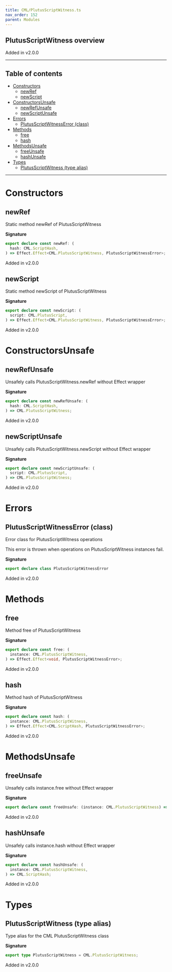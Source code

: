 ```yaml
---
title: CML/PlutusScriptWitness.ts
nav_order: 152
parent: Modules
---
```


## PlutusScriptWitness overview

Added in v2.0.0

---

<h2 class="text-delta">Table of contents</h2>

- [Constructors](#constructors)
  - [newRef](#newref)
  - [newScript](#newscript)
- [ConstructorsUnsafe](#constructorsunsafe)
  - [newRefUnsafe](#newrefunsafe)
  - [newScriptUnsafe](#newscriptunsafe)
- [Errors](#errors)
  - [PlutusScriptWitnessError (class)](#plutusscriptwitnesserror-class)
- [Methods](#methods)
  - [free](#free)
  - [hash](#hash)
- [MethodsUnsafe](#methodsunsafe)
  - [freeUnsafe](#freeunsafe)
  - [hashUnsafe](#hashunsafe)
- [Types](#types)
  - [PlutusScriptWitness (type alias)](#plutusscriptwitness-type-alias)

---

# Constructors

## newRef

Static method newRef of PlutusScriptWitness

**Signature**

```ts
export declare const newRef: (
  hash: CML.ScriptHash,
) => Effect.Effect<CML.PlutusScriptWitness, PlutusScriptWitnessError>;
```

Added in v2.0.0

## newScript

Static method newScript of PlutusScriptWitness

**Signature**

```ts
export declare const newScript: (
  script: CML.PlutusScript,
) => Effect.Effect<CML.PlutusScriptWitness, PlutusScriptWitnessError>;
```

Added in v2.0.0

# ConstructorsUnsafe

## newRefUnsafe

Unsafely calls PlutusScriptWitness.newRef without Effect wrapper

**Signature**

```ts
export declare const newRefUnsafe: (
  hash: CML.ScriptHash,
) => CML.PlutusScriptWitness;
```

Added in v2.0.0

## newScriptUnsafe

Unsafely calls PlutusScriptWitness.newScript without Effect wrapper

**Signature**

```ts
export declare const newScriptUnsafe: (
  script: CML.PlutusScript,
) => CML.PlutusScriptWitness;
```

Added in v2.0.0

# Errors

## PlutusScriptWitnessError (class)

Error class for PlutusScriptWitness operations

This error is thrown when operations on PlutusScriptWitness instances fail.

**Signature**

```ts
export declare class PlutusScriptWitnessError
```

Added in v2.0.0

# Methods

## free

Method free of PlutusScriptWitness

**Signature**

```ts
export declare const free: (
  instance: CML.PlutusScriptWitness,
) => Effect.Effect<void, PlutusScriptWitnessError>;
```

Added in v2.0.0

## hash

Method hash of PlutusScriptWitness

**Signature**

```ts
export declare const hash: (
  instance: CML.PlutusScriptWitness,
) => Effect.Effect<CML.ScriptHash, PlutusScriptWitnessError>;
```

Added in v2.0.0

# MethodsUnsafe

## freeUnsafe

Unsafely calls instance.free without Effect wrapper

**Signature**

```ts
export declare const freeUnsafe: (instance: CML.PlutusScriptWitness) => void;
```

Added in v2.0.0

## hashUnsafe

Unsafely calls instance.hash without Effect wrapper

**Signature**

```ts
export declare const hashUnsafe: (
  instance: CML.PlutusScriptWitness,
) => CML.ScriptHash;
```

Added in v2.0.0

# Types

## PlutusScriptWitness (type alias)

Type alias for the CML PlutusScriptWitness class

**Signature**

```ts
export type PlutusScriptWitness = CML.PlutusScriptWitness;
```

Added in v2.0.0
